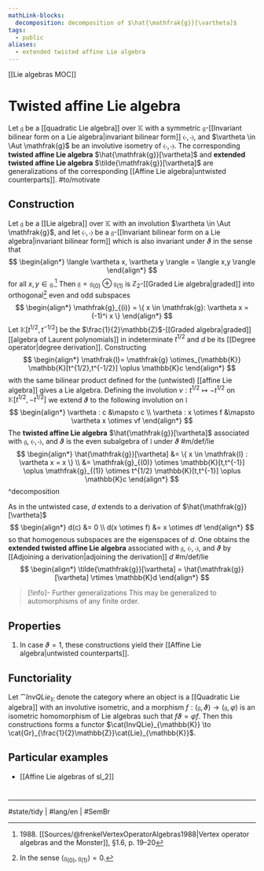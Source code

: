 ```yaml
---
mathLink-blocks:
  decomposition: decomposition of $\hat{\mathfrak{g}}[\vartheta]$
tags:
  - public
aliases:
  - extended twisted affine Lie algebra
---
```

[[Lie algebras MOC]]
# Twisted affine Lie algebra

Let $\mathfrak{g}$ be a [[quadratic Lie algebra]] over $\mathbb{K}$ with a symmetric $\mathfrak{g}$-[[Invariant bilinear form on a Lie algebra|invariant bilinear form]] $\langle \cdot,\cdot \rangle$,
and $\vartheta \in \Aut \mathfrak{g}$ be an involutive isometry of $\langle \cdot,\cdot \rangle$.
The corresponding **twisted affine Lie algebra** $\hat{\mathfrak{g}}[\vartheta]$ and **extended twisted affine Lie algebra** $\tilde{\mathfrak{g}}[\vartheta]$ are generalizations of the corresponding [[Affine Lie algebra|untwisted counterparts]]. #to/motivate

## Construction
Let $\mathfrak{g}$ be a [[Lie algebra]] over $\mathbb{K}$ with an involution $\vartheta \in \Aut \mathfrak{g}$,
and let $\langle \cdot,\cdot \rangle$ be a $\mathfrak{g}$-[[Invariant bilinear form on a Lie algebra|invariant bilinear form]] which is also invariant under $\vartheta$ in the sense that
$$
\begin{align*}
\langle \vartheta x, \vartheta y \rangle  = \langle x,y \rangle 
\end{align*}
$$
for all $x,y \in \mathfrak{g}$.[^1988]
Then $\mathfrak{g} = \mathfrak{g}_{(0)} \oplus \mathfrak{g}_{(1)}$ is $\mathbb{Z}_{2}$-[[Graded Lie algebra|graded]] into orthogonal[^orth] even and odd subspaces
$$
\begin{align*}
\mathfrak{g}_{(i)} = \{ x \in \mathfrak{g}: \vartheta x = (-1)^i x \}
\end{align*}
$$
Let $\mathbb{K}[t^{1/2},t^{-1/2}]$ be the $\frac{1}{2}\mathbb{Z}$-[[Graded algebra|graded]] [[algebra of Laurent polynomials]] in indeterminate $t^{1/2}$  and $d$ be its [[Degree operator|degree derivation]].
Constructing
$$
\begin{align*}
\mathfrak{l}= \mathfrak{g} \otimes_{\mathbb{K}} \mathbb{K}[t^{1/2},t^{-1/2}] \oplus \mathbb{K}c
\end{align*}
$$
with the same bilinear product defined for the (untwisted) [[affine Lie algebra]] gives a Lie algebra.
Defining the involution $v : t^{1/2} \mapsto -t^{1/2}$ on $\mathbb{K}[t^{1/2},-t^{1/2}]$ we extend $\vartheta$ to the following involution on $\mathfrak{l}$
$$
\begin{align*}
\vartheta : c &\mapsto c \\
\vartheta : x \otimes f &\mapsto \vartheta x \otimes vf
\end{align*}
$$
The **twisted affine Lie algebra** $\hat{\mathfrak{g}}[\vartheta]$ associated with $\mathfrak{g}$, $\langle \cdot,\cdot \rangle$, and $\vartheta$ is the even subalgebra of $\mathfrak{l}$ under $\vartheta$ #m/def/lie
$$
\begin{align*}
\hat{\mathfrak{g}}[\vartheta] &= \{ x \in \mathfrak{l} : \vartheta x = x \} \\
&= \mathfrak{g}_{(0)} \otimes \mathbb{K}[t,t^{-1}] \oplus \mathfrak{g}_{(1)} \otimes t^{1/2} \mathbb{K}[t,t^{-1}] \oplus \mathbb{K}c
\end{align*}
$$ 
^decomposition

  [^orth]: In the sense $\langle \mathfrak{g}_{(0)}, \mathfrak{g}_{(1)} \rangle = 0$.
  
As in the untwisted case, $d$ extends to a derivation of $\hat{\mathfrak{g}}[\vartheta]$
$$
\begin{align*}
d(c) &= 0 \\
d(x \otimes f) &= x \otimes df
\end{align*}
$$
so that homogenous subspaces are the eigenspaces of $d$.
One obtains the **extended twisted affine Lie algebra** associated with $\mathfrak{g}$, $\langle \cdot,\cdot \rangle$, and $\vartheta$ by [[Adjoining a derivation|adjoining the derivation]] $d$ #m/def/lie
$$
\begin{align*}
\tilde{\mathfrak{g}}[\vartheta] = \hat{\mathfrak{g}}[\vartheta] \rtimes  \mathbb{K}d
\end{align*}
$$

> [!info]- Further generalizations
> This may be generalized to automorphisms of any finite order.

  [^1988]: 1988\. [[Sources/@frenkelVertexOperatorAlgebras1988|Vertex operator algebras and the Monster]], §1.6, p. 19–20

## Properties

1. In case $\vartheta = 1$, these constructions yield their [[Affine Lie algebra|untwisted counterparts]].


## Functoriality

Let $\cat{InvQLie}_{\mathbb{K}}$ denote the category where an object is a [[Quadratic Lie algebra]] with an involutive isometric, 
and a morphism $f: (\mathfrak{g}, \vartheta) \to (\mathfrak{g}, \varphi)$ is an isometric homomorphism of Lie algebras such that $f\vartheta = \varphi f$.
Then this constructions forms a functor $\cat{InvQLie}_{\mathbb{K}} \to \cat{Gr}_{\frac{1}{2}\mathbb{Z}}\cat{Lie}_{\mathbb{K}}$.

## Particular examples

- [[Affine Lie algebras of sl_2]]


#
---
#state/tidy | #lang/en | #SemBr
